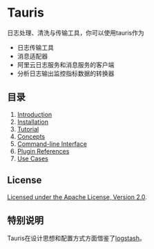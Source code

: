 # Tauris

日志处理、清洗与传输工具，你可以使用tauris作为

* 日志传输工具
* 消息适配器
* 阿里云日志服务和消息服务的客户端
* 分析日志输出监控指标数据的转换器




## 目录
1. [Introduction](docs/introduction.md)
2. [Installation](docs/installation.md)
3. [Tutorial](docs/tutorial.md)
4. [Concepts](docs/concepts.md)
5. [Command-line Interface](docs/cli.md)
6. [Plugin References](docs/plugins/index.md)
7. [Use Cases](docs/usecases.md)



## License

[Licensed under the Apache License, Version 2.0](LICENSE).

## 特别说明

Tauris在设计思想和配置方式方面借鉴了[logstash](https://www.elastic.co/cn/products/logstash)。
